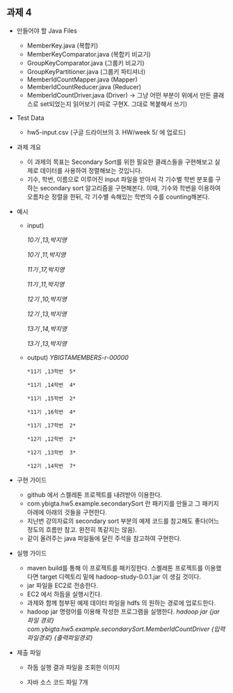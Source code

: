 ## 과제 4

- 만들어야 할 Java Files
  - MemberKey.java (복합키)
  - MemberKeyComparator.java (복합키 비교기)
  - GroupKeyComparator.java (그룹키 비교기)
  - GroupKeyPartitioner.java (그룹키 파티셔너)
  - MemberIdCountMapper.java (Mapper)
  - MemberIdCountReducer.java (Reducer)
  - MemberIdCountDriver.java (Driver) -> 그냥 어떤 부분이 위에서 만든 클래스로 set되었는지 읽어보기 (따로 구현X. 그대로 복붙해서 쓰기)


- Test Data
  - hw5-input.csv (구글 드라이브의 3. HW/week 5/ 에 업로드)


- 과제 개요
  - 이 과제의 목표는 Secondary Sort를 위한 필요한 클래스들을 구현해보고 실제로 데이터를 사용하여 정렬해보는 것입니다.
  - 기수, 학번, 이름으로 이루어진 input 파일을 받아서 각 기수별 학번 분포를 구하는 secondary sort 알고리즘을 구현해본다. 이때, 기수와 학번을 이용하여 오름차순 정렬을 한뒤, 각 기수별 속해있는 학번의 수를 counting해본다. 

- 예시

  - input)

    *10기 ,13,박지영*
    
    *10기 ,11,박지영*
    
    *11기 ,17,박지영*
    
    *11기 ,11,박지영*
    
    *12기 ,10,박지영*
    
    *12기 ,13,박지영*
    
    *13기 ,14,박지영*
    
    *13기 ,13,박지영*
   
  - output)
    *YBIGTAMEMBERS-r-00000*
        
        *11기 ,13학번  5*
        
        *11기 ,14학번  4*
        
        *11기 ,15학번  2*
        
        *11기 ,16학번  4*
        
        *11기 ,17학번  2*
        
        *12기 ,12학번  2*
        
        *12기 ,13학번  3*
        
        *12기 ,14학번  7*
        

- 구현 가이드
  - github 에서 스켈레톤 프로젝트를 내려받아 이용한다.
  - com.ybigta.hw5.example.secondarySort 란 패키지를 만들고 그 패키지 아래에 아래의 것들을 구현한다.
  - 지난번 강의자료의 secondary sort 부분의 예제 코드를 참고해도 좋다(어느 정도의 흐름만 참고. 완전히 똑같지는 않음).
  - 같이 올려주는 java 파일들에 달린 주석을 참고하여 구현한다. 


- 실행 가이드

  - maven build를 통해 이 프로젝트를 패키징한다. 스켈레톤 프로젝트를 이용했다면 target 디렉토리 밑에 hadoop-study-0.0.1.jar 이 생길 것이다.
  - jar 파일을 EC2로 전송한다.
  - EC2 에서 하둡을 실행시킨다.
  - 과제와 함께 첨부된 예제 데이터 파일을 hdfs 의 원하는 경로에 업로드한다.
  - hadoop jar 명령어를 이용해 작성한 프로그램을 실행한다.
    *hadoop jar {jar 파일 경로} com.ybigta.hw5.example.secondarySort.MemberIdCountDriver {입력파일경로} {출력파일경로}*

- 제출 파일

  - 하둡 실행 결과 파일을 조회한 이미지

  - 자바 소스 코드 파일 7개


